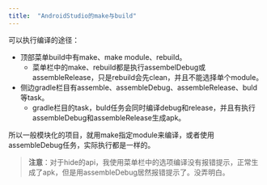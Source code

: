 ```yaml
---
title:  "AndroidStudio的make与build"
---
```

可以执行编译的途径：
+ 顶部菜单build中有make、make module、rebuild。
  + 菜单栏中的make、rebuild都是执行assembelDebug或assembleRelease，只是rebuild会先clean，并且不能选择单个module。
+ 侧边gradle栏目有assemble、assembleDebug、assembleRelease、buld等task。
  + gradle栏目的task，buld任务会同时编译debug和release，并且有执行assembleDebug和assembleRelease生成apk。

所以一般模块化的项目，就用make指定module来编译，或者使用assembleDebug任务，实际执行都是一样的。
> **注意**：对于hide的api，我使用菜单栏中的选项编译没有报错提示，正常生成了apk，但是用assembleDebug居然报错提示了。没弄明白。